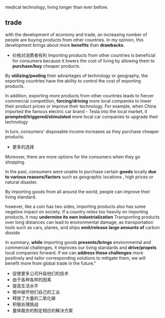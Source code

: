 medical technology, living longer than ever before.

## trade

with the development of economy and trade, an increasing number of people are buying products from other countries.
In my opinion, this development brings about more **benefits** than **drawbacks**.

- 价格对消费者有利
  Importing products from other countries is beneficial for consumers because it lowers the cost of living by allowing them to **purchase/buy** cheaper products.

By **utilizing/pooling** their advantages of technology or geography, the exporting countries have the ability to control the cost of exporting products.

In addition, exporting more products from other countries leads to fiercer commercial competition, **forcing/driving** more local companies to lower their product prices or improve their technology. For example, when China imported the famous electric car brand - Tesla into the local market, it **prompted/triggered/stimulated** more local car companies to upgrade their technology

In turn, consumers' disposable income increases as they purchase cheaper products.

- 更多的选择

Moreover, there are more options for the consumers when they go shopping.

In the past, consumers were unable to purchase certain **goods** locally **due to various reasons/factors** such as geographic locations , high prices or natural disaster.

By importing goods from all around the world, people can improve their living standard.

however, like a coin has two sides, importing products also has some negative impact on society.
If a country relies too heavily on importing products, it may **undermine its own industrialization**
Transporting products over long distances can lead to environmental damage, as transportation tools such as cars, planes, and ships **emit/release** **large amounts of** carbon dioxide

In summary, **while** importing goods **presents/brings** environmental and commercial challenges, it improves our living standards and **drive/propels** local companies forward. If we can **address these challenges** more positively and tailor corresponding solutions to mitigate them, we will benefit more from global trade in the future."

- 促使更多公司升级他们的技术
- 由于各种各样的因素
- 提高生活水平
- 暗中破环他们自己的工业
- 释放了大量的二氧化碳
- 积极处理挑战
- 量体裁衣的制定相应的解决方案

